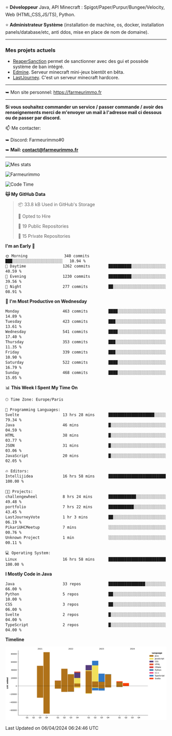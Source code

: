 ⭐ **Développeur** Java, API Minecraft : Spigot/Paper/Purpur/Bungee/Velocity, Web (HTML,CSS,JS/TS), Python.

⭐ **Administrateur Système** (installation de machine, os, docker, installation panels/database/etc, anti ddos, mise en place de nom de domaine).

---

### Mes projets actuels
- [ReaperSanction](https://www.spigotmc.org/resources/reapersanction.89580/) permet de sanctionner avec des gui et possède système de ban intégré.
- [Edmine](https://edmine.net). Serveur minecraft mini-jeux bientôt en bêta.
- [LastJourney](https://lastjourney.fr). C'est un serveur minecraft hardcore.

---

➥ Mon site personnel: https://farmeurimmo.fr

---

**Si vous souhaitez commander un service / passer commande / avoir des renseignements merci de m'envoyer un mail à l'adresse mail ci dessous ou de passer par discord.**

📫 Me contacter:
 
   ➥ Discord: Farmeurimmo#0
   
   ➥ **Mail: contact@farmeurimmo.fr**

---

![Mes stats](https://github-readme-stats.farmeurimmo.fr/api?username=Farmeurimmo&count_private=true&show_icons=true&theme=radical)

<img src="https://komarev.com/ghpvc/?username=Farmeurimmo" alt="Farmeurimmo" />

<!--START_SECTION:waka-->
![Code Time](http://img.shields.io/badge/Code%20Time-1%2C276%20hrs%2039%20mins-blue)

**🐱 My GitHub Data** 

> 📦 33.8 kB Used in GitHub's Storage 
 > 
> 💼 Opted to Hire
 > 
> 📜 19 Public Repositories 
 > 
> 🔑 15 Private Repositories 
 > 
**I'm an Early 🐤** 

```text
🌞 Morning                340 commits         ███░░░░░░░░░░░░░░░░░░░░░░   10.94 % 
🌆 Daytime                1262 commits        ██████████░░░░░░░░░░░░░░░   40.59 % 
🌃 Evening                1230 commits        ██████████░░░░░░░░░░░░░░░   39.56 % 
🌙 Night                  277 commits         ██░░░░░░░░░░░░░░░░░░░░░░░   08.91 % 
```
📅 **I'm Most Productive on Wednesday** 

```text
Monday                   463 commits         ████░░░░░░░░░░░░░░░░░░░░░   14.89 % 
Tuesday                  423 commits         ███░░░░░░░░░░░░░░░░░░░░░░   13.61 % 
Wednesday                541 commits         ████░░░░░░░░░░░░░░░░░░░░░   17.40 % 
Thursday                 353 commits         ███░░░░░░░░░░░░░░░░░░░░░░   11.35 % 
Friday                   339 commits         ███░░░░░░░░░░░░░░░░░░░░░░   10.90 % 
Saturday                 522 commits         ████░░░░░░░░░░░░░░░░░░░░░   16.79 % 
Sunday                   468 commits         ████░░░░░░░░░░░░░░░░░░░░░   15.05 % 
```


📊 **This Week I Spent My Time On** 

```text
🕑︎ Time Zone: Europe/Paris

💬 Programming Languages: 
Svelte                   13 hrs 28 mins      ████████████████████░░░░░   79.34 % 
Java                     46 mins             █░░░░░░░░░░░░░░░░░░░░░░░░   04.59 % 
HTML                     38 mins             █░░░░░░░░░░░░░░░░░░░░░░░░   03.77 % 
JSON                     31 mins             █░░░░░░░░░░░░░░░░░░░░░░░░   03.06 % 
JavaScript               20 mins             █░░░░░░░░░░░░░░░░░░░░░░░░   02.05 % 

🔥 Editors: 
Intellijidea             16 hrs 58 mins      █████████████████████████   100.00 % 

🐱‍💻 Projects: 
challengewheel           8 hrs 24 mins       ████████████░░░░░░░░░░░░░   49.48 % 
portfolio                7 hrs 22 mins       ███████████░░░░░░░░░░░░░░   43.45 % 
LastJourneyVote          1 hr 3 mins         ██░░░░░░░░░░░░░░░░░░░░░░░   06.19 % 
PikariUHCMeetup          7 mins              ░░░░░░░░░░░░░░░░░░░░░░░░░   00.76 % 
Unknown Project          1 min               ░░░░░░░░░░░░░░░░░░░░░░░░░   00.11 % 

💻 Operating System: 
Linux                    16 hrs 58 mins      █████████████████████████   100.00 % 
```

**I Mostly Code in Java** 

```text
Java                     33 repos            ████████████████░░░░░░░░░   66.00 % 
Python                   5 repos             ██░░░░░░░░░░░░░░░░░░░░░░░   10.00 % 
CSS                      3 repos             ██░░░░░░░░░░░░░░░░░░░░░░░   06.00 % 
Svelte                   2 repos             █░░░░░░░░░░░░░░░░░░░░░░░░   04.00 % 
TypeScript               2 repos             █░░░░░░░░░░░░░░░░░░░░░░░░   04.00 % 
```



**Timeline**

![Lines of Code chart](https://raw.githubusercontent.com/Farmeurimmo/Farmeurimmo/main/assets/bar_graph.png)


 Last Updated on 06/04/2024 06:24:46 UTC
<!--END_SECTION:waka-->
